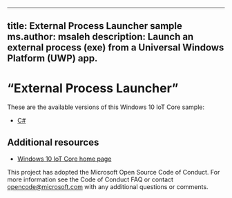 ---
 title: External Process Launcher sample
 ms.author: msaleh
 description: Launch an external process (exe) from a Universal Windows Platform (UWP) app.
 ---

# “External Process Launcher”

These are the available versions of this Windows 10 IoT Core sample:

*	[C#](./CS/README.md)

## Additional resources
* [Windows 10 IoT Core home page](https://developer.microsoft.com/en-us/windows/iot/)

This project has adopted the Microsoft Open Source Code of Conduct. For more information see the Code of Conduct FAQ or contact <opencode@microsoft.com> with any additional questions or comments.

